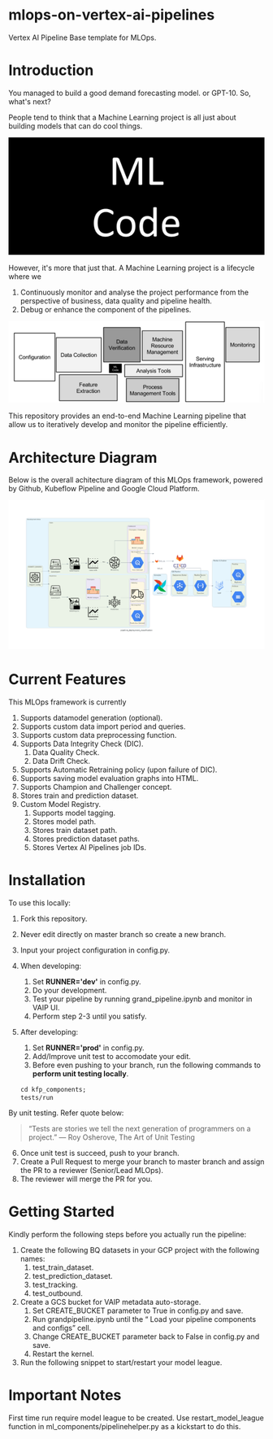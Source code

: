 
# mlops-on-vertex-ai-pipelines

Vertex AI Pipeline Base template for MLOps.

# Introduction

You managed to build a good demand forecasting model. or GPT-10. So, what's next?

People tend to think that a Machine Learning project is all just about building models that can do cool things.

![alt text](https://github.com/aziddddd/mlops-on-vertex-ai-pipelines/blob/usecase-classification/docs/resources/images/intro_1.png)

However, it's more that just that. A Machine Learning project is a lifecycle where we
1. Continuously monitor and analyse the project performance from the perspective of business, data quality and pipeline health.
2. Debug or enhance the component of the pipelines.

![alt text](https://github.com/aziddddd/mlops-on-vertex-ai-pipelines/blob/usecase-classification/docs/resources/images/intro_2.png)

This repository provides an end-to-end Machine Learning pipeline that allow us to iteratively develop and monitor the pipeline efficiently.

# Architecture Diagram

Below is the overall achitecture diagram of this MLOps framework, powered by Github, Kubeflow Pipeline and Google Cloud Platform.

![alt text](https://github.com/aziddddd/mlops-on-vertex-ai-pipelines/blob/usecase-classification/docs/resources/images/pipeline_deployment_classification.png)

# Current Features

This MLOps framework is currently

1. Supports datamodel generation (optional).
2. Supports custom data import period and queries.
3. Supports custom data preprocessing function.
4. Supports Data Integrity Check (DIC).
    1. Data Quality Check.
    2. Data Drift Check.
5. Supports Automatic Retraining policy (upon failure of DIC).
6. Supports saving model evaluation graphs into HTML.
7. Supports Champion and Challenger concept.
8. Stores train and prediction dataset.
9. Custom Model Registry.
    1. Supports model tagging.
    2. Stores model path.
    3. Stores train dataset path.
    4. Stores prediction dataset paths.
    5. Stores Vertex AI Pipelines job IDs.

# Installation

To use this locally:

1. Fork this repository.
2. Never edit directly on master branch so create a new branch.
3. Input your project configuration in config.py.
4. When developing:
    1. Set **RUNNER='dev'** in config.py.
    2. Do your development.
    3. Test your pipeline by running grand_pipeline.ipynb and monitor in VAIP UI.
    4. Perform step 2-3 until you satisfy.

5. After developing:
    1. Set **RUNNER='prod'** in config.py.
    2. Add/Improve unit test to accomodate your edit.
    3. Before even pushing to your branch, run the following commands to **perform unit testing locally**.
    ```
    cd kfp_components;
    tests/run
    ```

By unit testing. Refer quote below:
> “Tests are stories we tell the next generation of programmers on a project.”
> ― Roy Osherove, The Art of Unit Testing

6. Once unit test is succeed, push to your branch.
7. Create a Pull Request to merge your branch to master branch and assign the PR to a reviewer (Senior/Lead MLOps).
8. The reviewer will merge the PR for you.

# Getting Started

Kindly perform the following steps before you actually run the pipeline:
1. Create the following BQ datasets in your GCP project with the following names:
    1. test_train_dataset.
    2. test_prediction_dataset.
    3. test_tracking.
    4. test_outbound.
2. Create a GCS bucket for VAIP metadata auto-storage.
    1. Set CREATE_BUCKET parameter to True in config.py and save.
    2. Run grandpipeline.ipynb until the “ Load your pipeline components and configs” cell.
    3. Change CREATE_BUCKET parameter back to False in config.py and save.
    4. Restart the kernel.
3. Run the following snippet to start/restart your model league.

# Important Notes

First time run require model league to be created. Use restart_model_league function in ml_components/pipelinehelper.py as a kickstart to do this.
